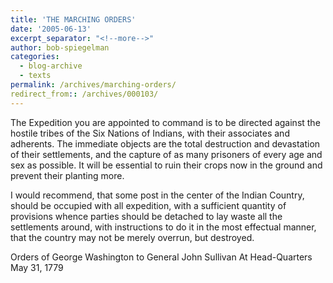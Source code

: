 ```yaml
---
title: 'THE MARCHING ORDERS'
date: '2005-06-13'
excerpt_separator: "<!--more-->"
author: bob-spiegelman
categories:
  - blog-archive
  - texts
permalink: /archives/marching-orders/
redirect_from:: /archives/000103/
---
```



The Expedition you are appointed to command is to be directed against the hostile tribes of the Six Nations of Indians, with their associates and adherents. The immediate objects are the total destruction and devastation of their settlements, and the capture of as many prisoners of every age and sex as possible. It will be essential to ruin their crops now in the ground and prevent their planting more.

I would recommend, that some post in the center of the Indian Country, should be occupied with all expedition, with a sufficient quantity of provisions whence parties should be detached to lay waste all the settlements around, with instructions to do it in the most effectual manner, that the country may not be merely overrun, but destroyed.

Orders of George Washington
to General John Sullivan
At Head-Quarters
May 31, 1779

